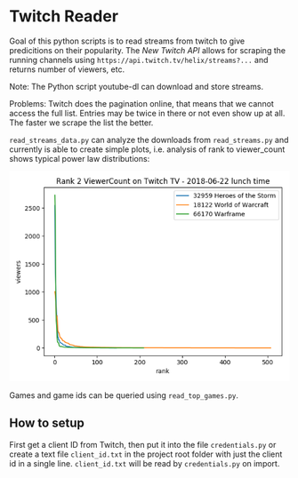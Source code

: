 # Twitch Reader

Goal of this python scripts is to read streams from twitch to give predicitions on their popularity. The _New Twitch API_ allows for scraping the running channels using `https://api.twitch.tv/helix/streams?...` and returns number of viewers, etc.

Note: The Python script youtube-dl can download and store streams.

Problems: Twitch does the pagination online, that means that we cannot access the full list. Entries may be twice in there or not even show up at all. The faster we scrape the list the better.

`read_streams_data.py` can analyze the downloads from `read_streams.py` and currently is able to create simple plots, i.e. analysis of rank to viewer_count shows typical power law distributions:

<p align="center">
  <img src="https://github.com/dermotte/twitch-reader/raw/master/rank2viewercount.png"/>
</p>

Games and game ids can be queried using `read_top_games.py`.

## How to setup

First get a client ID from Twitch, then put it into the file `credentials.py` or create a text file `client_id.txt` in the project root folder with just the client id in a single line. `client_id.txt` will be read by `credentials.py` on import.
